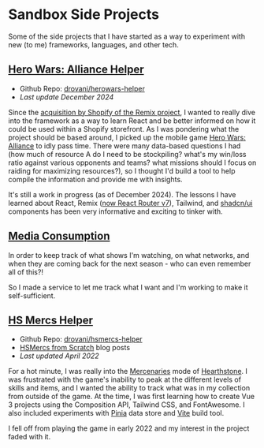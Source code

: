 # Sandbox Side Projects

Some of the side projects that I have started as a way to experiment with new (to me) frameworks, languages, and other tech.

## [Hero Wars: Alliance Helper](https://herowars.rovani.net)

- Github Repo: [drovani/herowars-helper](https://github.com/drovani/herowars-helper)
- _Last update December 2024_

Since the [acquisition by Shopify of the Remix project](https://shopify.engineering/remix-joins-shopify), I wanted to really dive into the framework as a way to learn React and be better informed on how it could be used within a Shopify storefront. As I was pondering what the project should be based around, I picked up the mobile game [Hero Wars: Alliance](https://play.google.com/store/apps/details/Hero_Wars_Alliance?id=com.nexters.herowars) to idly pass time. There were many data-based questions I had (how much of resource A do I need to be stockpiling? what's my win/loss ratio against various opponents and teams? what missions should I focus on raiding for maximizing resources?), so I thought I'd build a tool to help compile the information and provide me with insights.

It's still a work in progress (as of December 2024). The lessons I have learned about React, Remix ([now React Router v7](https://remix.run/blog/react-router-v7)), Tailwind, and [shadcn/ui](https://ui.shadcn.com/) components has been very informative and exciting to tinker with.

## [Media Consumption](/media-consumption)

In order to keep track of what shows I'm watching, on what networks, and when they are coming back for the next season - who can even remember all of this?!

So I made a service to let me track what I want and I'm working to make it self-sufficient.

## [HS Mercs Helper](https://hsmercs.rovani.net)

- Github Repo: [drovani/hsmercs-helper](https://github.com/drovani/hsmercs-helper)
- [HSMercs from Scratch](/series/hsmercs-from-scratch) blog posts
- _Last updated April 2022_

For a hot minute, I was really into the [Mercenaries](https://hearthstone.blizzard.com/en-us/mercenaries) mode of [Hearthstone](https://hearthstone.blizzard.com/en-us). I was frustrated with the game's inability to peak at the different levels of skills and items, and I wanted the ability to track what was in my collection from outside of the game. At the time, I was first learning how to create Vue 3 projects using the Composition API, Tailwind CSS, and FontAwesome. I also included experiments with [Pinia](https://pinia.vuejs.org/) data store and [Vite](https://vitejs.dev/) build tool.

I fell off from playing the game in early 2022 and my interest in the project faded with it.
